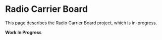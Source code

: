 # Radio Carrier Board

This page describes the Radio Carrier Board project, which is in-progress.

__Work In Progress__
